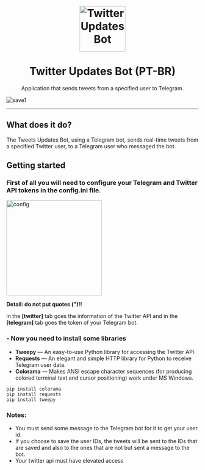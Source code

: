 <h1 align="center">
<br>
  <img src="https://icons.iconarchive.com/icons/lboi/tweetscotty/128/twitter-bot-icon.png" alt="Twitter Updates Bot" width="120">
<br>
<br>
Twitter Updates Bot (PT-BR)
</h1>

<p align="center">Application that sends tweets from a specified user to Telegram.</p>



[//]: # (Add your gifs/images here:)

![save1](https://user-images.githubusercontent.com/59858254/167220602-7935b411-5229-45b7-9517-cf6d24f455e1.gif)


<hr />

## <b>What does it do?</b> 
The Tweets Updates Bot, using a Telegram bot, sends real-time tweets from a specified Twitter user, to a Telegram user who messaged the bot.

## <b>Getting started</b>

### First of all you will need to configure your Telegram and Twitter API tokens in the config.ini file.
<div>
  <img src="https://i.imgur.com/2y2rmNu.png" alt="config" height="250">
</div>

<b>Detail: do not put quotes (")!!</b>

in the <b>[twitter]</b> tab goes the information of the Twitter API and in the <b>[telegram]</b> tab goes the token of your Telegram bot.

### - <b>Now you need to install some libraries</b>

-  **Tweepy** — An easy-to-use Python library for accessing the Twitter API.
-  **Requests** —  An elegant and simple HTTP library for Python to receive Telegram user data.
-  **Colorama** — Makes ANSI escape character sequences (for producing colored terminal text and cursor positioning) work under MS Windows.


``` 
pip install colorama
pip install requests
pip install tweepy
```
### <b>Notes</b>: 

- You must send some message to the Telegram bot for it to get your user id.
- If you choose to save the user IDs, the tweets will be sent to the IDs that are saved and also to the ones that are not but sent a message to the bot.
- Your twitter api must have elevated access
